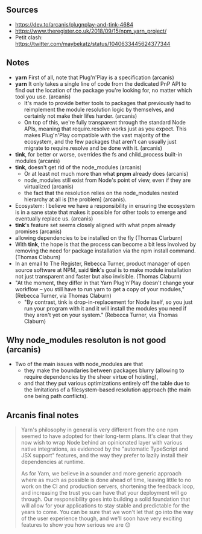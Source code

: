 ## Sources
 - https://dev.to/arcanis/plugnplay-and-tink-4684
 - https://www.theregister.co.uk/2018/09/15/npm_yarn_project/
 - Petit clash: https://twitter.com/maybekatz/status/1040633445624377344

## Notes
 - **yarn** First of all, note that Plug'n'Play is a specification (arcanis)
 - **yarn** It only takes a single line of code from the dedicated PnP API to find out the location of the package you're looking for, no matter which tool you use. (arcanis)
    * It's made to provide better tools to packages that previously had to reimplement the module resolution logic by themselves, and certainly not make their lifes harder. (arcanis)
    * On top of this, we're fully transparent through the standard Node APIs, meaning that require.resolve works just as you expect. This makes Plug'n'Play compatible with the vast majority of the ecosystem, and the few packages that aren't can usually just migrate to require.resolve and be done with it. (arcanis)
 - **tink**, for better or worse, overrides the fs and child_process built-in modules (arcanis)
 - **tink**, doesn't get rid of the node_modules (arcanis)
    * Or at least not much more than what **pnpm** already does (arcanis)
    * node_modules still exist from Node's point of view, even if they are virtualized (arcanis)
    * the fact that the resolution relies on the node_modules nested hierarchy at all is [the problem] (arcanis).
 - Ecosystem: I believe we have a responsibility in ensuring the ecosystem is in a sane state that makes it possible for other tools to emerge and eventually replace us. (arcanis)
 - **tink**'s feature set seems closely aligned with what pnpm already promises (arcanis)
 - allowing dependencies to be installed on the fly (Thomas Clarburn)
 - With **tink**, the hope is that the process can become a bit less involved by removing the need for package installation via the npm install command. (Thomas Claburn)
 - In an email to The Register, Rebecca Turner, product manager of open source software at NPM, said **tink**'s goal is to make module installation not just transparent and faster but also invisible. (Thomas Claburn)
 - "At the moment, they differ in that Yarn Plug'n'Play doesn't change your workflow – you still have to run yarn to get a copy of your modules," (Rebecca Turner, via Thomas Claburn)
   * "By contrast, tink is drop-in-replacement for Node itself, so you just run your program with it and it will install the modules you need if they aren't yet on your system." (Rebecca Turner, via Thomas Claburn)

## Why node_modules resoluton is not good (arcanis)
 - Two of the main issues with node_modules are that
   * they make the boundaries between packages blurry (allowing to require dependencies by the sheer virtue of hoisting),
   * and that they put various optimizations entirely off the table due to the limitations of a filesystem-based resolution approach (the main one being path conflicts).

## Arcanis final notes
> Yarn's philosophy in general is very different from the one npm seemed to have adopted for their long-term plans. It's clear that they now wish to wrap Node behind an opinionated layer with various native integrations, as evidenced by the "automatic TypeScript and JSX support" features, and the way they prefer to lazily install their dependencies at runtime.
>
> As for Yarn, we believe in a sounder and more generic approach where as much as possible is done ahead of time, leaving little to no work on the CI and production servers, shortening the feedback loop, and increasing the trust you can have that your deployment will go through. Our responsibility goes into building a solid foundation that will allow for your applications to stay stable and predictable for the years to come. You can be sure that we won't let that go into the way of the user experience though, and we'll soon have very exciting features to show you how serious we are 😊
